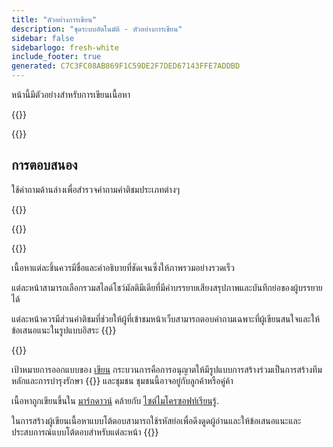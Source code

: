 ```yaml
---
title: "ตัวอย่างการเขียน"
description: "ชุดระบบอัตโนมัติ - ตัวอย่างการเขียน"
sidebar: false
sidebarlogo: fresh-white
include_footer: true
generated: C7C3FC08AB869F1C59DE2F7DED67143FFE7ADDBD
---
```


<div class="optional">

หน้านี้มีตัวอย่างสําหรับการเขียนเนื้อหา

</div>

{{<presentation slides="1,2">}}

<div class="optional">

{{<presentationStyles>}}

## การตอบสนอง

ใช้คําถามด้านล่างเพื่อสํารวจคําถามคําติชมประเภทต่างๆ

{{<questions name="/content/th/contribution/sample.json" completed="ขอบคุณสําหรับการกรอกคําถาม" showNavigationButtons="false" locale="th">}}

</div>

</div>

{{<slideStyles>}}

{{<slide  id="slide1" audio="authoring/overview.mp3?v=1" description="Authoring Overview" localImage="/images/illustrations/Authoring-Overview.svg" >}}

เนื้อหาแต่ละชิ้นควรมีชื่อและคําอธิบายที่ชัดเจนซึ่งให้ภาพรวมอย่างรวดเร็ว

แต่ละหน้าสามารถเลือกรวมสไลด์โชว์มัลติมีเดียที่มีคําบรรยายเสียงสรุปภาพและบันทึกย่อของผู้บรรยายได้

แต่ละหน้าควรมีส่วนคําติชมที่ช่วยให้ผู้ที่เข้าชมหน้าเว็บสามารถตอบคําถามเฉพาะที่ผู้เขียนสนใจและให้ข้อเสนอแนะในรูปแบบอิสระ
{{</slide>}}

{{<slide  id="slide2" audio="authoring/goals.mp3" description="Authoring Goals" localImage="/images/illustrations/Authoring-Goals.svg" >}}

เป้าหมายการออกแบบของ [เขียน](/th/contribution/authoring) กระบวนการคือการอนุญาตให้มีรูปแบบการสร้างร่วมเป็นการสร้างทีมหลักและการบํารุงรักษา {{<product-name>}} และชุมชน ชุมชนนี้อาจอยู่กับลูกค้าหรือคู่ค้า

เนื้อหาถูกเขียนขึ้นใน [มาร์กดาวน์](https://learn.microsoft.com/contribute/markdown-reference) คล้ายกับ [ไซต์ไมโครซอฟท์เรียนรู้](https://learn.microsoft.com).

ในการสร้างผู้เขียนเนื้อหาแบบโต้ตอบสามารถใช้รหัสย่อเพื่อดึงดูดผู้อ่านและให้ข้อเสนอแนะและประสบการณ์แบบโต้ตอบสําหรับแต่ละหน้า
{{</slide>}}
